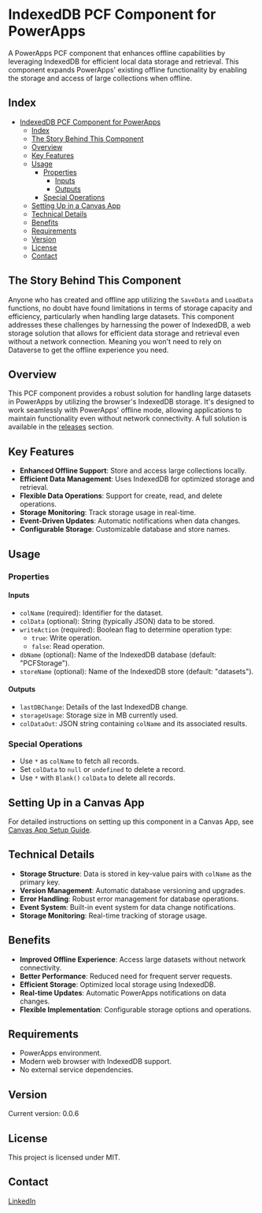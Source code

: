 # IndexedDB PCF Component for PowerApps

A PowerApps PCF component that enhances offline capabilities by leveraging IndexedDB for efficient local data storage and retrieval. This component expands PowerApps' existing offline functionality by enabling the storage and access of large collections when offline.

## Index

- [IndexedDB PCF Component for PowerApps](#indexeddb-pcf-component-for-powerapps)
  - [Index](#index)
  - [The Story Behind This Component](#the-story-behind-this-component)
  - [Overview](#overview)
  - [Key Features](#key-features)
  - [Usage](#usage)
    - [Properties](#properties)
      - [Inputs](#inputs)
      - [Outputs](#outputs)
    - [Special Operations](#special-operations)
  - [Setting Up in a Canvas App](#setting-up-in-a-canvas-app)
  - [Technical Details](#technical-details)
  - [Benefits](#benefits)
  - [Requirements](#requirements)
  - [Version](#version)
  - [License](#license)
  - [Contact](#contact)

## The Story Behind This Component

Anyone who has created and offline app utilizing the `SaveData` and `LoadData` functions, no doubt have found limitations in terms of storage capacity and efficiency, particularly when handling large datasets. This component addresses these challenges by harnessing the power of IndexedDB, a web storage solution that allows for efficient data storage and retrieval even without a network connection. Meaning you won't need to rely on Dataverse to get the offline experience you need.

## Overview

This PCF component provides a robust solution for handling large datasets in PowerApps by utilizing the browser's IndexedDB storage. It's designed to work seamlessly with PowerApps' offline mode, allowing applications to maintain functionality even without network connectivity. A full solution is available in the [releases](https://github.com/PowerAppsCommunity/IndexDBCanvas/releases) section.

## Key Features

- **Enhanced Offline Support**: Store and access large collections locally.
- **Efficient Data Management**: Uses IndexedDB for optimized storage and retrieval.
- **Flexible Data Operations**: Support for create, read, and delete operations.
- **Storage Monitoring**: Track storage usage in real-time.
- **Event-Driven Updates**: Automatic notifications when data changes.
- **Configurable Storage**: Customizable database and store names.

## Usage

### Properties

#### Inputs

- `colName` (required): Identifier for the dataset.
- `colData` (optional): String (typically JSON) data to be stored.
- `writeAction` (required): Boolean flag to determine operation type:
  - `true`: Write operation.
  - `false`: Read operation.
- `dbName` (optional): Name of the IndexedDB database (default: "PCFStorage").
- `storeName` (optional): Name of the IndexedDB store (default: "datasets").

#### Outputs

- `lastDBChange`: Details of the last IndexedDB change.
- `storageUsage`: Storage size in MB currently used.
- `colDataOut`: JSON string containing `colName` and its associated results.

### Special Operations

- Use `*` as `colName` to fetch all records.
- Set `colData` to `null` or `undefined` to delete a record.
- Use `*` with `Blank()` `colData` to delete all records.

## Setting Up in a Canvas App

For detailed instructions on setting up this component in a Canvas App, see [Canvas App Setup Guide](docs/canvas-app-setup.md).

## Technical Details

- **Storage Structure**: Data is stored in key-value pairs with `colName` as the primary key.
- **Version Management**: Automatic database versioning and upgrades.
- **Error Handling**: Robust error management for database operations.
- **Event System**: Built-in event system for data change notifications.
- **Storage Monitoring**: Real-time tracking of storage usage.

## Benefits

- **Improved Offline Experience**: Access large datasets without network connectivity.
- **Better Performance**: Reduced need for frequent server requests.
- **Efficient Storage**: Optimized local storage using IndexedDB.
- **Real-time Updates**: Automatic PowerApps notifications on data changes.
- **Flexible Implementation**: Configurable storage options and operations.

## Requirements

- PowerApps environment.
- Modern web browser with IndexedDB support.
- No external service dependencies.

## Version

Current version: 0.0.6

## License

This project is licensed under MIT.

## Contact

[LinkedIn](www.linkedin.com/in/stephen-belli-7a9300a5)
